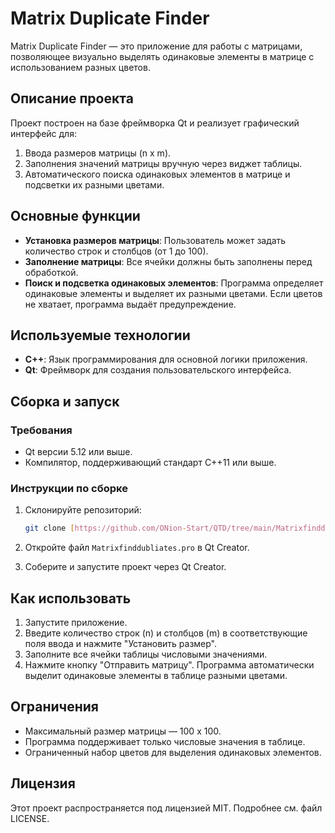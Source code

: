 # Matrix Duplicate Finder

Matrix Duplicate Finder — это приложение для работы с матрицами, позволяющее визуально выделять одинаковые элементы в матрице с использованием разных цветов.

## Описание проекта

Проект построен на базе фреймворка Qt и реализует графический интерфейс для:

1. Ввода размеров матрицы (n х m).
2. Заполнения значений матрицы вручную через виджет таблицы.
3. Автоматического поиска одинаковых элементов в матрице и подсветки их разными цветами.

## Основные функции

- **Установка размеров матрицы**: Пользователь может задать количество строк и столбцов (от 1 до 100).
- **Заполнение матрицы**: Все ячейки должны быть заполнены перед обработкой.
- **Поиск и подсветка одинаковых элементов**: Программа определяет одинаковые элементы и выделяет их разными цветами. Если цветов не хватает, программа выдаёт предупреждение.

## Используемые технологии

- **C++**: Язык программирования для основной логики приложения.
- **Qt**: Фреймворк для создания пользовательского интерфейса.

## Сборка и запуск

### Требования

- Qt версии 5.12 или выше.
- Компилятор, поддерживающий стандарт C++11 или выше.

### Инструкции по сборке

1. Склонируйте репозиторий:
   ```bash
   git clone [https://github.com/ONion-Start/QTD/tree/main/Matrixfinddubliates/matrix-duplicate-finder.git](https://github.com/ONion-Start/QT-Matrixfinddubliates)
   ```

2. Откройте файл `Matrixfinddubliates.pro` в Qt Creator.

3. Соберите и запустите проект через Qt Creator.

## Как использовать

1. Запустите приложение.
2. Введите количество строк (n) и столбцов (m) в соответствующие поля ввода и нажмите "Установить размер".
3. Заполните все ячейки таблицы числовыми значениями.
4. Нажмите кнопку "Отправить матрицу". Программа автоматически выделит одинаковые элементы в таблице разными цветами.

## Ограничения

- Максимальный размер матрицы — 100 х 100.
- Программа поддерживает только числовые значения в таблице.
- Ограниченный набор цветов для выделения одинаковых элементов.

## Лицензия

Этот проект распространяется под лицензией MIT. Подробнее см. файл LICENSE.


